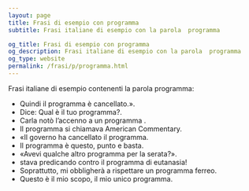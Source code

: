 ```yaml
---
layout: page
title: Frasi di esempio con programma 
subtitle: Frasi italiane di esempio con la parola  programma

og_title: Frasi di esempio con programma 
og_description: Frasi italiane di esempio con la parola  programma
og_type: website
permalink: /frasi/p/programma.html
---
```


Frasi italiane di esempio contenenti la parola programma:


- Quindi il programma è cancellato.».
- Dice: Qual è il tuo programma?.
- Carla notò l’accenno a un programma .
- Il programma si chiamava American Commentary.
- «Il governo ha cancellato il programma.
- Il programma è questo, punto e basta.
- «Avevi qualche altro programma per la serata?».
- stava predicando contro il programma di eutanasia!
- Soprattutto, mi obbligherà a rispettare un programma ferreo.
- Questo è il mio scopo, il mio unico programma.
